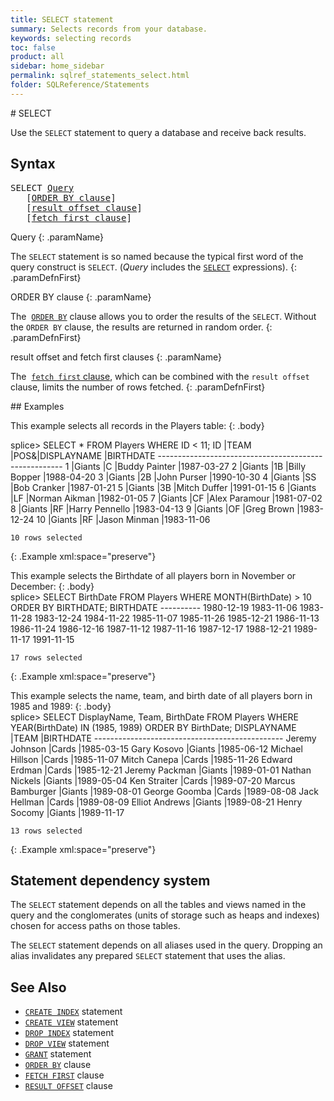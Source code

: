 ```yaml
---
title: SELECT statement
summary: Selects records from your database.
keywords: selecting records
toc: false
product: all
sidebar: home_sidebar
permalink: sqlref_statements_select.html
folder: SQLReference/Statements
---
```

<section>
<div class="TopicContent" data-swiftype-index="true" markdown="1">
# SELECT

Use the `SELECT` statement to query a database and receive back results.

## Syntax

<div class="fcnWrapperWide"><pre class="FcnSyntax" markdown="1">
SELECT <a href="sqlref_queries_query.html">Query</a>
   [<a href="sqlref_clauses_orderby.html">ORDER BY clause</a>]
   [<a href="sqlref_clauses_resultoffset.html">result offset clause</a>]
   [<a href="sqlref_clauses_resultoffset.html">fetch first clause</a>]</pre>

</div>
<div class="paramList" markdown="1">
Query
{: .paramName}

The `SELECT` statement is so named because the typical first word of the
query construct is `SELECT`. (*Query* includes the
[`SELECT`](sqlref_expressions_select.html) expressions).
{: .paramDefnFirst}

ORDER BY clause
{: .paramName}

The &nbsp;[`ORDER BY`](sqlref_clauses_orderby.html) clause allows you to order
the results of the `SELECT`. Without the `ORDER BY` clause, the results
are returned in random order.
{: .paramDefnFirst}

result offset and fetch first clauses
{: .paramName}

The &nbsp;[`fetch first` clause](sqlref_clauses_resultoffset.html), which can
be combined with the `result offset` clause, limits the number of rows
fetched.
{: .paramDefnFirst}

</div>
## Examples

This example selects all records in the Players table:
{: .body}

<div class="preWrapperWide" markdown="1">
    splice> SELECT * FROM Players WHERE ID < 11;
    ID    |TEAM     |POS&|DISPLAYNAME        |BIRTHDATE
    ------------------------------------------------------
    1     |Giants   |C   |Buddy Painter      |1987-03-27
    2     |Giants   |1B  |Billy Bopper       |1988-04-20
    3     |Giants   |2B  |John Purser        |1990-10-30
    4     |Giants   |SS  |Bob Cranker        |1987-01-21
    5     |Giants   |3B  |Mitch Duffer       |1991-01-15
    6     |Giants   |LF  |Norman Aikman      |1982-01-05
    7     |Giants   |CF  |Alex Paramour      |1981-07-02
    8     |Giants   |RF  |Harry Pennello     |1983-04-13
    9     |Giants   |OF  |Greg Brown         |1983-12-24
    10    |Giants   |RF  |Jason Minman       |1983-11-06

    10 rows selected
{: .Example xml:space="preserve"}

</div>
This example selects the Birthdate of all players born in November or
December:
{: .body}

<div class="preWrapperWide" markdown="1">
    splice> SELECT BirthDate
       FROM Players
       WHERE MONTH(BirthDate) > 10
       ORDER BY BIRTHDATE;
    BIRTHDATE
    ----------
    1980-12-19
    1983-11-06
    1983-11-28
    1983-12-24
    1984-11-22
    1985-11-07
    1985-11-26
    1985-12-21
    1986-11-13
    1986-11-24
    1986-12-16
    1987-11-12
    1987-11-16
    1987-12-17
    1988-12-21
    1989-11-17
    1991-11-15

    17 rows selected
{: .Example xml:space="preserve"}

</div>
This example selects the name, team, and birth date of all players born
in 1985 and 1989:
{: .body}

<div class="preWrapperWide" markdown="1">
    splice> SELECT DisplayName, Team, BirthDate
       FROM Players
       WHERE YEAR(BirthDate) IN (1985, 1989)
       ORDER BY BirthDate;
    DISPLAYNAME             |TEAM      |BIRTHDATE
    -----------------------------------------------
    Jeremy Johnson          |Cards     |1985-03-15
    Gary Kosovo             |Giants    |1985-06-12
    Michael Hillson         |Cards     |1985-11-07
    Mitch Canepa            |Cards     |1985-11-26
    Edward Erdman           |Cards     |1985-12-21
    Jeremy Packman          |Giants    |1989-01-01
    Nathan Nickels          |Giants    |1989-05-04
    Ken Straiter            |Cards     |1989-07-20
    Marcus Bamburger        |Giants    |1989-08-01
    George Goomba           |Cards     |1989-08-08
    Jack Hellman            |Cards     |1989-08-09
    Elliot Andrews          |Giants    |1989-08-21
    Henry Socomy            |Giants    |1989-11-17

    13 rows selected
{: .Example xml:space="preserve"}

</div>

## Statement dependency system

The `SELECT` statement depends on all the tables and views named in the
query and the conglomerates (units of storage such as heaps and indexes)
chosen for access paths on those tables.

The `SELECT` statement depends on all aliases used in the query.
Dropping an alias invalidates any prepared `SELECT` statement that uses
the alias.

## See Also

* [`CREATE INDEX`](sqlref_statements_createindex.html) statement
* [`CREATE VIEW`](sqlref_statements_createview.html) statement
* [`DROP INDEX`](sqlref_statements_dropindex.html) statement
* [`DROP VIEW`](sqlref_statements_dropview.html) statement
* [`GRANT`](sqlref_statements_grant.html) statement
* [`ORDER BY`](sqlref_clauses_orderby.html) clause
* [`FETCH FIRST`](sqlref_clauses_resultoffset.html) clause
* [`RESULT OFFSET`](sqlref_clauses_resultoffset.html) clause

</div>
</section>
